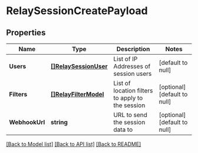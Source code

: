 # RelaySessionCreatePayload

## Properties
Name | Type | Description | Notes
------------ | ------------- | ------------- | -------------
**Users** | [**[]RelaySessionUser**](RelaySessionUser.md) | List of IP Addresses of session users | [default to null]
**Filters** | [**[]RelayFilterModel**](RelayFilterModel.md) | List of location filters to apply to the session | [optional] [default to null]
**WebhookUrl** | **string** | URL to send the session data to | [optional] [default to null]

[[Back to Model list]](../README.md#documentation-for-models) [[Back to API list]](../README.md#documentation-for-api-endpoints) [[Back to README]](../README.md)


